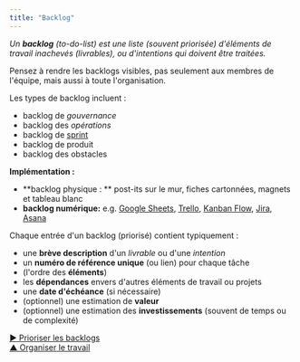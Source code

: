 ```yaml
---
title: "Backlog"
---
```



_Un **backlog** (to-do-list) est une liste (souvent priorisée) d'éléments de travail inachevés (livrables), ou d'intentions qui doivent être traitées._

Pensez à rendre les backlogs visibles, pas seulement aux membres de l'équipe, mais aussi à toute l'organisation.

Les types de backlog incluent :

- backlog de <dfn data-info="Gouvernance: L&apos;acte de fixer des objectifs et de prendre et de modifier des décisions qui guident les gens pour les accomplir.">gouvernance</dfn>
- backlog des <dfn data-info="Opérations: Faire le travail et organiser les activités quotidiennes selon les contraintes définies par la gouvernance.">opérations</dfn>
- backlog de [sprint](planning-and-review-meetings.html)
- backlog de produit
- backlog des obstacles

**Implémentation :**

- **backlog physique : ** post-its sur le mur, fiches cartonnées, magnets et tableau blanc
- **backlog numérique:** e.g. [Google Sheets](https://www.google.com/sheets/about/), [Trello](https://trello.com/), [Kanban Flow](https://kanbanflow.com/), [Jira](https://www.atlassian.com/software/jira), [Asana](https://asana.com/)

Chaque entrée d'un backlog (priorisé) contient typiquement :

- une **brève description** d'un <dfn data-info="Livrable: Un produit, un service, un composant ou un matériel fourni en réponse à une intention organisationnelle.">livrable</dfn> ou d'une <dfn data-info="Moteur organisationnel: Une intention est le motif d’une personne ou d’un groupe à répondre à une situation particulière. Une intention est considérée comme une **intention organisationnelle** si y répondre aiderait l’organisation à générer de la valeur, à éliminer du gaspillage ou à éviter des dégâts.">intention</dfn>
- un **numéro de référence unique** (ou lien) pour chaque tâche
- (l'ordre des **éléments**)
- les **dépendances** envers d'autres éléments de travail ou projets
- une **date d'échéance** (si nécessaire)
- (optionnel) une estimation de **valeur** 
- (optionnel) une estimation des **investissements** (souvent de temps ou de complexité)

[&#9654; Prioriser les backlogs](prioritize-backlogs.html)<br/>[&#9650; Organiser le travail](organizing-work.html)

